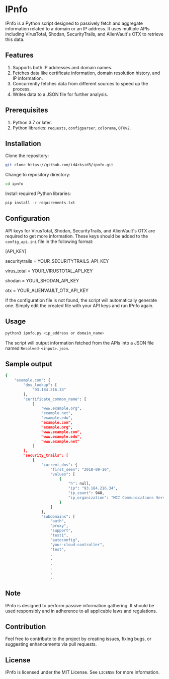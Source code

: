 # IPnfo

IPnfo is a Python script designed to passively fetch and aggregate information related to a domain or an IP address. It uses multiple APIs including VirusTotal, Shodan, SecurityTrails, and AlienVault's OTX to retrieve this data.

## Features

1. Supports both IP addresses and domain names.
2. Fetches data like certificate information, domain resolution history, and IP information.
3. Concurrently fetches data from different sources to speed up the process.
4. Writes data to a JSON file for further analysis.

## Prerequisites

1. Python 3.7 or later.
2. Python libraries: `requests`, `configparser`, `colorama`, `OTXv2`.

## Installation

Clone the repository:

```bash
git clone https://github.com/id4rksid3/ipnfo.git
```

Change to repository directory:
```bash
cd ipnfo
```


Install required Python libraries:
```bash
pip install -r requirements.txt
```
## Configuration

API keys for VirusTotal, Shodan, SecurityTrails, and AlienVault's OTX are required to get more information. These keys should be added to the `config_api.ini` file in the following format:

[API_KEY]

securitytrails = YOUR_SECURITYTRAILS_API_KEY

virus_total = YOUR_VIRUSTOTAL_API_KEY

shodan = YOUR_SHODAN_API_KEY

otx = YOUR_ALIENVAULT_OTX_API_KEY

If the configuration file is not found, the script will automatically generate one. Simply edit the created file with your API keys and run IPnfo again.

## Usage

```bash
python3 ipnfo.py <ip_address or domain_name>
```

The script will output information fetched from the APIs into a JSON file named `Resolved-<input>.json`.

## Sample output
```bash
{
    "example.com": {
        "dns_lookup": [
            "93.184.216.34"
        ],
        "certificate_common_name": [
            [
                "www.example.org",
                "example.net",
                "example.edu",
                "example.com",
                "example.org",
                "www.example.com",
                "www.example.edu",
                "www.example.net"
            ]
        ],
        "security_trails": [
            {
                "current_dns": {
                    "first_seen": "2018-09-10",
                    "values": [
                        {
                            "h": null,
                            "ip": "93.184.216.34",
                            "ip_count": 948,
                            "ip_organization": "MCI Communications Services, Inc. d/b/a Verizon Business"
                        }
                    ]
                },
                "subdomains": [
                    "auth",
                    "proxy",
                    "support",
                    "test1",
                    "autoconfig",
                    "your-cloud-controller",
                    "test",
                    .
                    .
                    .
                    .
                    .
                    .
  ```
## Note

IPnfo is designed to perform passive information gathering. It should be used responsibly and in adherence to all applicable laws and regulations.

## Contribution

Feel free to contribute to the project by creating issues, fixing bugs, or suggesting enhancements via pull requests.

## License

IPnfo is licensed under the MIT License. See `LICENSE` for more information.
